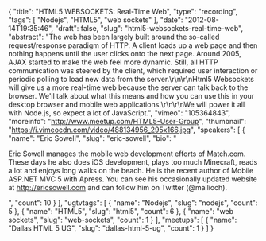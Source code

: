 {
  "title": "HTML5 WEBSOCKETS: Real-Time Web",
  "type": "recording",
  "tags": [
    "Nodejs",
    "HTML5",
    "web sockets"
  ],
  "date": "2012-08-14T19:35:46",
  "draft": false,
  "slug": "html5-websockets-real-time-web",
  "abstract": "The web has been largely built around the so-called request/response paradigm of HTTP. A client loads up a web page and then nothing happens until the user clicks onto the next page. Around 2005, AJAX started to make the web feel more dynamic. Still, all HTTP communication was steered by the client, which required user interaction or periodic polling to load new data from the server.\r\n\r\nHtml5 Websockets will give us a more real-time web because the server can talk back to the browser. We'll talk about what this means and how you can use this in your desktop browser and mobile web applications.\r\n\r\nWe will power it all with Node.js, so expect a lot of JavaScript.",
  "vimeo": "105364843",
  "moreinfo": "http://www.meetup.com/HTML5-User-Group",
  "thumbnail": "https://i.vimeocdn.com/video/488134956_295x166.jpg",
  "speakers": [
    {
      "name": "Eric Sowell",
      "slug": "eric-sowell",
      "bio": "<p>Eric Sowell manages the mobile web development efforts of Match.com. These days he also does iOS development, plays too much Minecraft, reads a lot and enjoys long walks on the beach. He is the recent author of Mobile ASP.NET MVC 5 with Apress. You can see his occasionally updated website at http://ericsowell.com and can follow him on Twitter (@mallioch).</p>",
      "count": 10
    }
  ],
  "ugtvtags": [
    {
      "name": "Nodejs",
      "slug": "nodejs",
      "count": 5
    },
    {
      "name": "HTML5",
      "slug": "html5",
      "count": 6
    },
    {
      "name": "web sockets",
      "slug": "web-sockets",
      "count": 1
    }
  ],
  "meetups": [
    {
      "name": "Dallas HTML 5 UG",
      "slug": "dallas-html-5-ug",
      "count": 1
    }
  ]
}